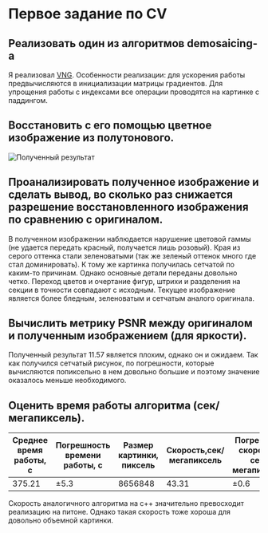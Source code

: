 # Первое задание по CV

## Реализовать один из алгоритмов demosaicing-а
Я реализовал [VNG](VNG/VNG.py). Особенности реализации: для ускорения работы предвычисляются в инициализации матрицы градиентов. Для упрощения работы с индексами все операции проводятся на картинке с паддингом.

## Восстановить с его помощью цветное изображение из полутонового.
 
![Полученный результат](Pictures/Result.bmp)

## Проанализировать полученное изображение и сделать вывод, во сколько раз снижается разрешение восстановленного изображения по сравнению с оригиналом.

В полученном изображении наблюдается нарушение цветовой гаммы (не удается передать красный, получается лишь розовый). Края из серого оттенка стали зеленоватыми (так же зеленый оттенок много где стал доминировать). К тому же картинка получилась сетчатой по каким-то причинам. Однако основные детали переданы довольно четко. Переход цветов и очертание фигур, штрихи и разделения на секции в точности совпадают с исходным. Текущее изображение является более бледным, зеленоватым и сетчатым аналого оригинала.

## Вычислить метрику PSNR между оригиналом и полученным изображением (для яркости).
Полученный результат $11.57$ является плохим, однако он и ожидаем. Так как получился сетчатый рисунок, по погрешности, которые вычисляются попиксельно в нем довольно большие и поэтому значение оказалось меньше необходимого.

## Оценить время работы алгоритма (сек/мегапиксель).
|Среднее время работы, с| Погрешность времени работы, с |Размер картинки, пиксель|Скорость,сек/мегапиксель| Погреность скорости, сек/мегапиксель|
|-|-|-|-|-|
|$375.21$|$\pm 5.3$|$8656848$|$43.31$| $\pm 0.6$|

Скорость аналогичного алгоритма на c++ значительно превосходит реализацию на питоне. Однако такая скорость тоже хороша для довольно объемной картинки.
